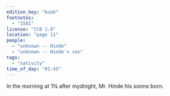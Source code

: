 ```yaml
---
edition_key: "book"
footnotes:
  - "1581"
license: "CC0 1.0"
location: "page 11"
people:
  - "unknown -- Hinde"
  - "unknown -- Hinde's son"
tags:
  - "nativity"
time_of_day: "01:45"
---
```

In the morning at 1¾
after mydnight, Mr. Hinde his sonne born.

